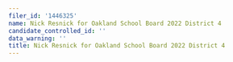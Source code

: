 ```yaml
---
filer_id: '1446325'
name: Nick Resnick for Oakland School Board 2022 District 4
candidate_controlled_id: ''
data_warning: ''
title: Nick Resnick for Oakland School Board 2022 District 4
---
```

